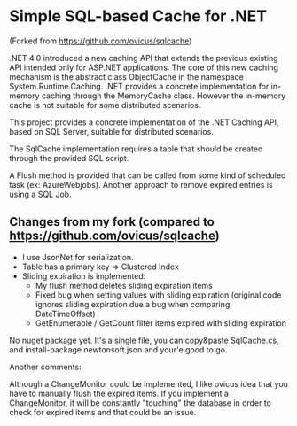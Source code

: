 Simple SQL-based Cache for .NET
===============================

(Forked from https://github.com/ovicus/sqlcache)

.NET 4.0 introduced a new caching API that extends the previous existing API 
intended only for ASP.NET applications. The core of this new caching mechanism is the abstract class ObjectCache 
in the namespace System.Runtime.Caching. .NET provides a concrete implementation for in-memory caching 
through the MemoryCache class. However the in-memory cache is not suitable for some distributed scenarios. 

This project provides a concrete implementation of the .NET Caching API, based on SQL Server, 
suitable for distributed scenarios.

The SqlCache implementation requires a table that should be created through the provided SQL script.

A Flush method is provided that can be called from some kind of scheduled task (ex: AzureWebjobs).
Another approach to remove expired entries is using a SQL Job.

Changes from my fork (compared to https://github.com/ovicus/sqlcache)
--------------------------
- I use JsonNet for serialization.
- Table has a primary key  => Clustered Index
- Sliding expiration is implemented:
	- My flush method deletes sliding expiration items
	- Fixed bug when setting values with sliding expiration (original code ignores sliding expiration due a bug when comparing DateTimeOffset)
	- GetEnumerable / GetCount filter items expired with sliding expiration


No nuget package yet. It's a single file, you can copy&paste SqlCache.cs, and install-package newtonsoft.json and your'e good to go.

Another comments:

Although a ChangeMonitor could be implemented, I like ovicus idea that you have to manually flush the expired items.
If you implement a ChangeMonitor, it will be constantly "touching" the database in order to check for expired items and that could be an issue.